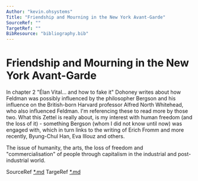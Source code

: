 ```yaml
---
Author: "kevin.ohsystems"
Title: "Friendship and Mourning in the New York Avant-Garde"
SourceRef: "" 
TargetRef: ""
BibResource: "bibliography.bib"
---
```


# Friendship and Mourning in the New York Avant-Garde 

In chapter 2 "Élan Vital... and how to fake it" Dohoney writes about how Feldman was possibly influenced by the philosopher Bergson and his influence on the British-born Harvard professor Alfred North Whitehead, who also influenced Feldman. I'm referencing these to read more by those two. What this Zettel is really about, is my interest with human freedom (and the loss of it) - something Bergson (whom I did not know until now) was engaged with, which in turn links to the writing of Erich Fromm and more recently, Byung-Chul Han, Eva Illouz and others.

The issue of humanity, the arts, the loss of freedom and "commercialisation" of people through capitalism in the industrial and post-industrial world.

SourceRef [*.md](*.md)
TargeRef [*.md](*.md)
